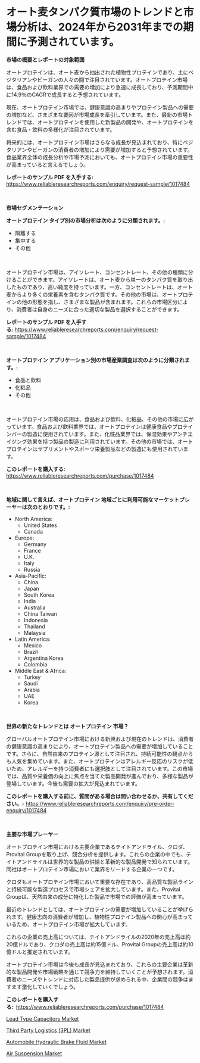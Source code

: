 <p><h1>オート麦タンパク質市場のトレンドと市場分析は、2024年から2031年までの期間に予測されています。</h1></p><p><strong>市場の概要とレポートの対象範囲</strong></p>
<p><p>オートプロテインは、オート麦から抽出された植物性プロテインであり、主にベジタリアンやビーガンの人々の間で注目されています。オートプロテイン市場は、食品および飲料業界での需要の増加により急速に成長しており、予測期間中に14.9％のCAGRで成長すると予想されています。</p><p>現在、オートプロテイン市場では、健康意識の高まりやプロテイン製品への需要の増加など、さまざまな要因が市場成長を牽引しています。また、最新の市場トレンドでは、オートプロテインを使用した新製品の開発や、オートプロテインを含む食品・飲料の多様化が注目されています。</p><p>将来的には、オートプロテイン市場はさらなる成長が見込まれており、特にベジタリアンやビーガンの消費者の増加により需要が増加すると予想されています。食品業界全体の成長分析や市場予測においても、オートプロテイン市場の重要性が高まっていると言えるでしょう。</p></p>
<p><strong>レポートのサンプル PDF を入手する:</strong> <a href="https://www.reliableresearchreports.com/enquiry/request-sample/1017484">https://www.reliableresearchreports.com/enquiry/request-sample/1017484</a></p>
<p>&nbsp;</p>
<p><strong>市場セグメンテーション</strong></p>
<p><strong>オートプロテイン タイプ別の市場分析は次のように分類されます。:</strong></p>
<p><ul><li>隔離する</li><li>集中する</li><li>その他</li></ul></p>
<p>&nbsp;</p>
<p><p>オートプロテイン市場は、アイソレート、コンセントレート、その他の種類に分けることができます。アイソレートは、オート麦から単一のタンパク質を取り出したものであり、高い純度を持っています。一方、コンセントレートは、オート麦からより多くの栄養素を含むタンパク質です。その他の市場は、オートプロテインの他の形態を指し、さまざまな製品が含まれます。これらの市場区分により、消費者は自身のニーズに合った適切な製品を選択することができます。</p></p>
<p><strong>レポートのサンプル PDF を入手する:</strong>&nbsp;<a href="https://www.reliableresearchreports.com/enquiry/request-sample/1017484">https://www.reliableresearchreports.com/enquiry/request-sample/1017484</a></p>
<p>&nbsp;</p>
<p><strong> オートプロテイン アプリケーション別の市場産業調査は次のように分類されます。:</strong></p>
<p><ul><li>食品と飲料</li><li>化粧品</li><li>その他</li></ul></p>
<p>&nbsp;</p>
<p><p>オートプロテイン市場の応用は、食品および飲料、化粧品、その他の市場に広がっています。食品および飲料業界では、オートプロテインは健康食品やプロテインバーの製造に使用されています。また、化粧品業界では、保湿効果やアンチエイジング効果を持つ製品の製造に利用されています。その他の市場では、オートプロテインはサプリメントやスポーツ栄養製品などの製造にも使用されています。</p></p>
<p><strong>このレポートを購入する:</strong>&nbsp; <a href="https://www.reliableresearchreports.com/purchase/1017484">https://www.reliableresearchreports.com/purchase/1017484</a></p>
<p>&nbsp;</p>
<p><strong>地域に関して言えば、オートプロテイン 地域ごとに利用可能なマーケットプレーヤーは次のとおりです。:</strong></p>
<p><ul>
    <li>
        North America:
        <ul>
            <li>United States</li>
            <li>Canada</li>
        </ul>
    </li>
    <li>
        Europe:
        <ul>
            <li>Germany</li>
            <li>France</li>
            <li>U.K.</li>
            <li>Italy</li>
            <li>Russia</li>
        </ul>
    </li>
    <li>
        Asia-Pacific:
        <ul>
            <li>China</li>
            <li>Japan</li>
            <li>South Korea</li>
            <li>India</li>
            <li>Australia</li>
            <li>China Taiwan</li>
            <li>Indonesia</li>
            <li>Thailand</li>
            <li>Malaysia</li>
        </ul>
    </li>
    <li>
        Latin America:
        <ul>
            <li>Mexico</li>
            <li>Brazil</li>
            <li>Argentina Korea</li>
            <li>Colombia</li>
        </ul>
    </li>
    <li>
        Middle East & Africa:
        <ul>
            <li>Turkey</li>
            <li>Saudi</li>
            <li>Arabia</li>
            <li>UAE</li>
            <li>Korea</li>
        </ul>
    </li>
    </ul></p>
<p>&nbsp;</p>
<p><strong>世界の新たなトレンドとは オートプロテイン 市場？</strong></p>
<p><p>グローバルオートプロテイン市場における新興および現在のトレンドは、消費者の健康意識の高まりにより、オートプロテイン製品への需要が増加していることです。さらに、自然由来のプロテイン源として注目され、持続可能性の観点からも人気を集めています。また、オートプロテインはアレルギー反応のリスクが低いため、アレルギーを持つ消費者にも選択肢として注目されています。この市場では、品質や栄養価の向上に焦点を当てた製品開発が進んでおり、多様な製品が登場しています。今後も需要の拡大が見込まれています。</p></p>
<p><strong>このレポートを購入する前に、質問がある場合は問い合わせるか、共有してください。</strong>- <a href="https://www.reliableresearchreports.com/enquiry/pre-order-enquiry/1017484">https://www.reliableresearchreports.com/enquiry/pre-order-enquiry/1017484</a></p>
<p>&nbsp;</p>
<p><strong>主要な市場プレーヤー</strong></p>
<p><p>オートプロテイン市場における主要企業であるテイトアンドライル、クロダ、Provital Groupを取り上げ、競合分析を提供します。これらの企業の中でも、テイトアンドライルは世界的な製品の供給と革新的な製品開発で知られています。同社はオートプロテイン市場において業界をリードする企業の一つです。</p><p>クロダもオートプロテイン市場において重要な存在であり、高品質な製品ラインと持続可能な製造プロセスで市場シェアを拡大しています。また、Provital Groupは、天然由来の成分に特化した製品で市場での評価が高まっています。</p><p>最近のトレンドとしては、オートプロテインの需要が増加していることが挙げられます。健康志向の消費者が増加し、植物性プロテイン製品への関心が高まっているため、オートプロテイン市場が拡大しています。</p><p>これらの企業の売上高については、テイトアンドライルの2020年の売上高は約20億ドルであり、クロダの売上高は約15億ドル、Provital Groupの売上高は約10億ドルと推定されています。</p><p>オートプロテイン市場は今後も成長が見込まれており、これらの主要企業は革新的な製品開発や市場戦略を通じて競争力を維持していくことが予想されます。消費者のニーズやトレンドに対応した製品提供が求められる中、企業間の競争はますます激化していくでしょう。</p></p>
<p><strong>このレポートを購入する:</strong>&nbsp;&nbsp;<a href="https://www.reliableresearchreports.com/purchase/1017484">https://www.reliableresearchreports.com/purchase/1017484</a></p>
<p><p><a href="https://view.publitas.com/reportprime-1/lead-type-capacitors-market-insights-market-players-and-forecast-till-2030/">Lead Type Capacitors Market</a></p><p><a href="https://view.publitas.com/reportprime-1/third-party-logistics-3pl-market-size-furnishes-valuable-information-encompassing-market-share-market-trends-and-projections-spanning-from-2023-to-2030/">Third Party Logistics (3PL) Market</a></p><p><a href="https://lydian-appliance-61d.notion.site/Automobile-Hydraulic-Brake-Fluid-Market-Size-Focuses-on-Market-Dynamics-In-Depth-Analysis-and-Futur-95cd54f2a474490ca7ae508f57754e6d">Automobile Hydraulic Brake Fluid Market</a></p><p><a href="https://github.com/Sherrillcrooksxa8i18ucf2m/Market-Research-Report-List-1/blob/main/air-suspension-market.md">Air Suspension Market</a></p></p>